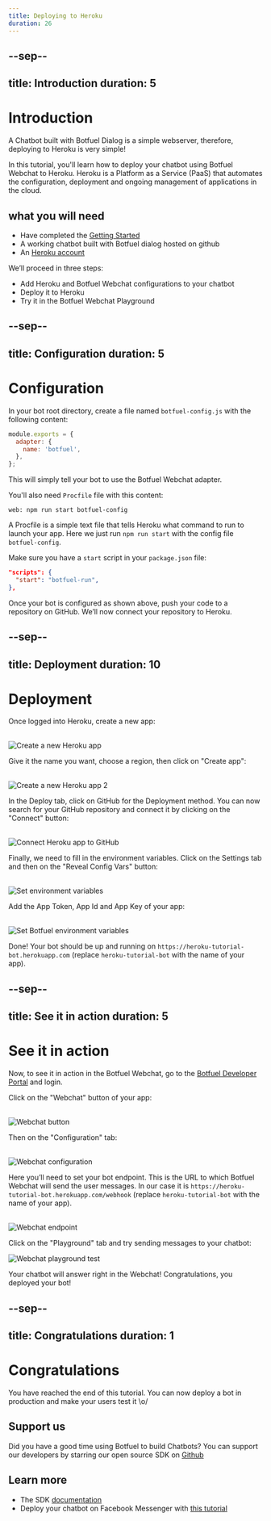 ```yaml
---
title: Deploying to Heroku
duration: 26
---
```


--sep--
---
title: Introduction
duration: 5
---

# Introduction

A Chatbot built with Botfuel Dialog is a simple webserver, therefore, deploying to Heroku is very simple!

In this tutorial, you'll learn how to deploy your chatbot using Botfuel Webchat to Heroku.
Heroku is a Platform as a Service (PaaS) that automates the configuration, deployment and ongoing management of applications in the cloud.

## what you will need
* Have completed the <a href="/#/codelab/getting-started) tutorial" target="_blank">Getting Started</a>
* A working chatbot built with Botfuel dialog hosted on github
* An <a href="https://www.heroku.com/" target="_blank">Heroku account</a>


We’ll proceed in three steps:

* Add Heroku and Botfuel Webchat configurations to your chatbot
* Deploy it to Heroku
* Try it in the Botfuel Webchat Playground

--sep--
---
title: Configuration
duration: 5
---

# Configuration

In your bot root directory, create a file named `botfuel-config.js` with the following content:

```javascript
module.exports = {
  adapter: {
    name: 'botfuel',
  },
};
```

This will simply tell your bot to use the Botfuel Webchat adapter.

You'll also need `Procfile` file with this content:

```shell
web: npm run start botfuel-config
```

A Procfile is a simple text file that tells Heroku what command to run to launch your app. Here we just run `npm run start` with the config file `botfuel-config`.

Make sure you have a `start` script in your `package.json` file:

```json
"scripts": {
  "start": "botfuel-run",
},
```

Once your bot is configured as shown above, push your code to a repository on GitHub.
We’ll now connect your repository to Heroku.

--sep--
---
title: Deployment
duration: 10
---

# Deployment

Once logged into Heroku, create a new app:

<br>
<img src="https://github.com/Botfuel/tutorials/raw/master/deploy-heroku/images/new-heroku-app.png" alt="Create a new Heroku app"/>
<br>

Give it the name you want, choose a region, then click on "Create app":

<br>
<img src="https://github.com/Botfuel/tutorials/raw/master/deploy-heroku/images/new-heroku-app2.png" alt="Create a new Heroku app 2"/>
<br>

In the Deploy tab, click on GitHub for the Deployment method.
You can now search for your GitHub repository and connect it by clicking on the "Connect" button:

<br>
<img src="https://github.com/Botfuel/tutorials/raw/master/deploy-heroku/images/connect-github.png" alt="Connect Heroku app to GitHub"/>
<br>

Finally, we need to fill in the environment variables.
Click on the Settings tab and then on the "Reveal Config Vars" button:

<br>
<img src="https://github.com/Botfuel/tutorials/raw/master/deploy-heroku/images/env-vars.png" alt="Set environment variables"/>
<br>

Add the App Token, App Id and App Key of your app:

<br>
<img src="https://github.com/Botfuel/tutorials/raw/master/deploy-heroku/images/env-vars2.png" alt="Set Botfuel environment variables"/>
<br>

Done! Your bot should be up and running on `https://heroku-tutorial-bot.herokuapp.com` (replace `heroku-tutorial-bot` with the name of your app).

--sep--
---
title: See it in action
duration: 5
---

# See it in action

Now, to see it in action in the Botfuel Webchat, go to the <a href="https://app.botfuel.io">Botfuel Developer Portal</a> and login.

Click on the "Webchat" button of your app:

<br>

<img src="https://github.com/Botfuel/tutorials/raw/master/deploy-heroku/images/webchat-button.png" alt="Webchat button"/>

<br>

Then on the "Configuration" tab:

<br>

<img src="https://github.com/Botfuel/tutorials/raw/master/deploy-heroku/images/webchat-config.png" alt="Webchat configuration"/>

<br>

Here you’ll need to set your bot endpoint. This is the URL to which Botfuel Webchat will send the user messages.
In our case it is `https://heroku-tutorial-bot.herokuapp.com/webhook` (replace `heroku-tutorial-bot` with the name of your app).

<br>

<img src="https://github.com/Botfuel/tutorials/raw/master/deploy-heroku/images/webchat-endpoint.png" alt="Webchat endpoint"/>

Click on the "Playground" tab and try sending messages to your chatbot:

<img src="https://github.com/Botfuel/tutorials/raw/master/deploy-heroku/images/webchat-playground.png" alt="Webchat playground test"/>

Your chatbot will answer right in the Webchat! Congratulations, you deployed your bot!

--sep--
---
title: Congratulations
duration: 1
---

# Congratulations

You have reached the end of this tutorial. You can now deploy a bot in production and make your users test it \o/

## <i class="fas fa-heart"></i> Support us

Did you have a good time using Botfuel to build Chatbots? You can support our developers by starring our open source SDK on <a href="https://github.com/Botfuel/botfuel-dialog" target="_blank">Github <i class="fab fa-github"></i></a>


## Learn more

* The SDK <a href="https://docs.botfuel.io/" target="_blank">documentation</a>
* Deploy your chatbot on Facebook Messenger with <a href="https://tutorials.botfuel.io/#/codelab/connect-messenger?step=1" target="_blank">this tutorial</a>